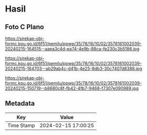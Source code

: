 # Hasil

## Foto C Plano

https://sirekap-obj-formc.kpu.go.id/6f51/pemilu/ppwp/35/78/16/10/02/3578161002039-20240215-164515--aaea3c4d-ea74-4e9b-88ca-fe230c3b5186.jpg

https://sirekap-obj-formc.kpu.go.id/6f51/pemilu/ppwp/35/78/16/10/02/3578161002039-20240215-164703--ab29ab4c-d41b-4e25-8db3-30c7407d8388.jpg

https://sirekap-obj-formc.kpu.go.id/6f51/pemilu/ppwp/35/78/16/10/02/3578161002039-20240215-150719--b8680c8f-fb42-4fb7-9468-f7307e090989.jpg


## Metadata

| Key        | Value               |
| ---------- | ------------------- |
| Time Stamp | 2024-02-15 17:00:25 |



